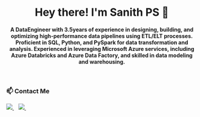 <h1 align="center">Hey there! I'm Sanith PS 👋 </h1>
<h4 align="center">A DataEngineer with 3.5years of experience in designing, building, and optimizing high-performance data pipelines using ETL/ELT processes. Proficient in SQL, Python, and PySpark for data transformation and analysis. Experienced in leveraging Microsoft Azure services, including Azure Databricks and Azure Data Factory, and skilled in data modeling and warehousing. </h4>

<br>

<div>
  <h3> 📫 Contact Me </h3>
  <p>
    <a href="https://www.linkedin.com/in/sanithps98/">
      <img src="https://img.shields.io/badge/LinkedIn-blue.svg?style=for-the-badge&logo=linkedin" />
    </a>&nbsp;&nbsp;
    <a href="https://www.instagram.com/sa___niii/">
      <img src="https://img.shields.io/badge/Instagram-E4405F?style=for-the-badge&logo=instagram&logoColor=white" />        
    </a>&nbsp;&nbsp;
  </p>
 </div>

